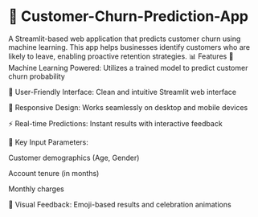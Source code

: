 # 🎯 Customer-Churn-Prediction-App
A Streamlit-based web application that predicts customer churn using machine learning. This app helps businesses identify customers who are likely to leave, enabling proactive retention strategies.
📊 Features
🤖 Machine Learning Powered: Utilizes a trained model to predict customer churn probability

🎨 User-Friendly Interface: Clean and intuitive Streamlit web interface

📱 Responsive Design: Works seamlessly on desktop and mobile devices

⚡ Real-time Predictions: Instant results with interactive feedback

🎯 Key Input Parameters:

Customer demographics (Age, Gender)

Account tenure (in months)

Monthly charges

🎉 Visual Feedback: Emoji-based results and celebration animations
